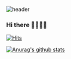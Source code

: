 ![header](https://capsule-render.vercel.app/api?type=wave&color=auto&height=200&section=header&text=JOFT-WARE&fontSize=70)

### Hi there 👋👋😄😄

[![Hits](https://hits.seeyoufarm.com/api/count/incr/badge.svg?url=https%3A%2F%2Fgithub.com%2Fjoft-ware&count_bg=%23061C68&title_bg=%23555555&icon=github.svg&icon_color=%2314A7F1&title=Hits%21&edge_flat=false)](https://hits.seeyoufarm.com)

[![Anurag's github stats](https://github-readme-stats.vercel.app/api?username=joft-ware)](https://github.com/anuraghazra/github-readme-stats)

<!--
**joft-ware/joft-ware** is a ✨ _special_ ✨ repository because its `README.md` (this file) appears on your GitHub profile.

Here are some ideas to get you started:

- 🔭 I’m currently working on ...
- 🌱 I’m currently learning ...
- 👯 I’m looking to collaborate on ...
- 🤔 I’m looking for help with ...
- 💬 Ask me about ...
- 📫 How to reach me: ...
- 😄 Pronouns: ...
- ⚡ Fun fact: ...
-->
